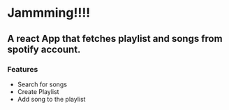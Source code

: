 # Jammming!!!!

## A react App that fetches  playlist and songs from spotify account.

### Features
* Search for songs 
* Create Playlist
* Add song to the playlist
